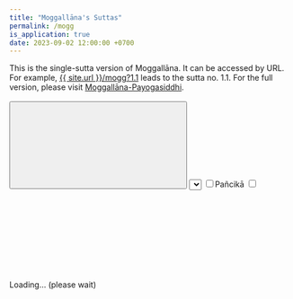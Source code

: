 ```yaml
---
title: "Moggallāna's Suttas"
permalink: /mogg
is_application: true
date: 2023-09-02 12:00:00 +0700
---
```


This is the single-sutta version of Moggallāna. It can be accessed by URL. For example, [{{ site.url }}/mogg?1.1](/mogg?1.1) leads to the sutta no. 1.1. For the full version, please visit [Moggallāna-Payogasiddhi](/moggpayo).

<div id="toolbar" style="padding-bottom:10px;padding-top:3px;z-index:10;">
<span class="toolbarbg">
<button onClick="bcUtil.toggleToolBar(moggpayoSingle);"><svg class="icon"><use xlink:href="/assets/fontawesome/custom.svg#window-maximize"></use></svg></button>
<select id="suttaselector" title="Sutta number to go" onChange="moggpayoSingle.goSutta();"></select>
<label for="pancika" title="Include Moggallānapañcikā"><input type="checkbox" id="pancika" onClick="moggpayoSingle.includePancika();">Pañcikā</label>
<label for="xref" title="Show Xref"><input type="checkbox" id="xref" onClick="moggpayoSingle.updateDisplay();"><svg class="icon"><use xlink:href="/assets/fontawesome/custom.svg#link"></use></svg></label>
</span>
</div>
<div id="textdisplay" class="textdisplay">Loading... (please wait)</div>
<script src="/assets/js/nirumoggutil.js"></script>
<script src="/assets/js/moggpayosingle.js"></script>
<script src="/assets/js/pako_inflate.min.js"></script>
<script>
moggpayoSingle.util = bcUtil;
moggpayoSingle.nirumoggUtil = nirumoggUtil;
moggpayoSingle.nirumoggUtil.computeMoggNiru();
moggpayoSingle.loadText();
</script>


